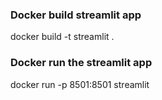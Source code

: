 





### Docker build streamlit app
docker build -t streamlit .


### Docker run the streamlit app
docker run -p 8501:8501 streamlit